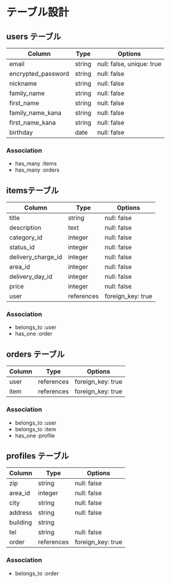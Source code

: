 # テーブル設計

## users テーブル

| Column             | Type     | Options                    |
| ------------------ | -------- | -------------------------- |
| email              | string   | null: false,  unique: true |
| encrypted_password | string   | null: false                |
| nickname           | string   | null: false                |
| family_name        | string   | null: false                |
| first_name         | string   | null: false                |
| family_name_kana   | string   | null: false                |
| first_name_kana    | string   | null: false                |
| birthday           | date     | null: false                |

### Association

- has_many :items
- has_many :orders

##  itemsテーブル 

| Column             | Type       | Options           |
| ------------------ | ---------- | ----------------- |
| title              | string     | null: false       |
| description        | text       | null: false       |
| category_id        | integer    | null: false       |
| status_id          | integer    | null: false       |
| delivery_charge_id | integer    | null: false       |
| area_id            | integer    | null: false       |
| delivery_day_id    | integer    | null: false       |
| price              | integer    | null: false       |
| user               | references | foreign_key: true |

### Association

- belongs_to :user
- has_one :order

## orders テーブル

| Column    | Type       | Options           | 
| --------- | ---------- | ----------------- |
| user      | references | foreign_key: true |
| item      | references | foreign_key: true |

### Association

- belongs_to :user
- belongs_to :item
- has_one :profile

## profiles テーブル

| Column         | Type       | Options           |
| -------------- | ---------- | ----------------- |
| zip            | string     | null: false       |
| area_id | integer    | null: false       | 
| city           | string     | null: false       |
| address        | string     | null: false       |
| building       | string     |                   |
| tel            | string     | null: false       |
| order          | references | foreign_key: true |

### Association

- belongs_to :order
